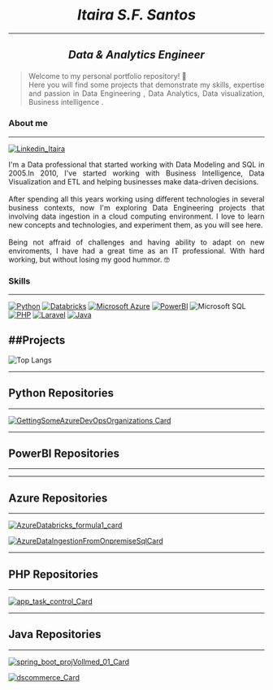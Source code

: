 # <center> *Itaira S.F. Santos* </center>
***
## <div> <p style="text-align: center;"> *Data & Analytics Engineer* </p> </div>

> <p style="text-align: justify "> Welcome to my personal portfolio repository! 👋 <br>
>    Here you will find some projects that demonstrate my skills, expertise and passion in Data Engineering , Data Analytics,  Data visualization, Business intelligence . </p>


### About me
---
[![Linkedin_Itaira](https://img.shields.io/badge/LinkedIn-0077B5?style=for-the-badge&logo=linkedin&logoColor=white)](https://www.linkedin.com/in/itaira-santos/)
<p style="text-align: justify ">  I'm a Data professional that started working with Data Modeling and SQL in 2005.In 2010, I've started working with Business Intelligence, Data Visualization and ETL and helping businesses make data-driven decisions. <br><br>
After spending all this years working using different technologies in several business contexts, now I'm exploring Data Engineering projects that involving data ingestion in a cloud computing environment.
I love to learn new concepts and technologies, and experiment them, as you will see here. <br><br>
Being not affraid of challenges and having ability to adapt on new enviroments, I have had a great time as an IT professional. With hard working, but without losing my good hummor. 🤓 </p>

### Skills
---
[![Python](https://img.shields.io/badge/Python-FFD43B?style=for-the-badge&logo=python&logoColor=blue)](#python-repositories)
[![Databricks](https://img.shields.io/badge/Databricks-FF3621?style=for-the-badge&logo=Databricks&logoColor=white)](#azure-repositories)
[![Microsoft Azure](https://img.shields.io/badge/microsoft%20azure-0089D6?style=for-the-badge&logo=microsoft-azure&logoColor=white)](#azure-repositories)
[![PowerBI](https://img.shields.io/badge/PowerBI-F2C811?style=for-the-badge&logo=Power%20BI&logoColor=white)](#powerbi-repositories)
![Microsoft SQL](https://img.shields.io/badge/Microsoft_SQL_Server-CC2927?style=for-the-badge&logo=microsoft-sql-server&logoColor=white)
[![PHP](https://img.shields.io/badge/PHP-777BB4?style=for-the-badge&logo=php&logoColor=white)](#php-repositories)
[![Laravel](https://img.shields.io/badge/Laravel-FF2D20?style=for-the-badge&logo=laravel&logoColor=white)](#php-repositories)
[![Java](https://img.shields.io/badge/Spring-6DB33F?style=for-the-badge&logo=spring&logoColor=white)](#java-repositories)

##Projects
---

![Top Langs](https://github-readme-stats.vercel.app/api/top-langs/?username=ItaSsa&hide_progress=true&theme=highcontrast)

---
## Python Repositories
----

[![GettingSomeAzureDevOpsOrganizations Card](https://github-readme-stats.vercel.app/api/pin/?username=ItaSsa&repo=GettingSomeAzureDevOpsOrganizations&theme=highcontrast)](https://github.com/ItaSsa/GettingSomeAzureDevOpsOrganizations)

---
## PowerBI Repositories
---
---
## Azure Repositories
---
[![AzureDatabricks_formula1_card](https://github-readme-stats.vercel.app/api/pin/?username=ItaSsa&repo=AzureDatabricks_formula1&theme=highcontrast)](https://github.com/ItaSsa/AzureDatabricks_formula1)

[![AzureDataIngestionFromOnpremiseSqlCard](https://github-readme-stats.vercel.app/api/pin/?username=ItaSsa&repo=projAzureDataIngestionFromOnpremiseSql&theme=highcontrast)](https://github.com/ItaSsa/projAzureDataIngestionFromOnpremiseSql)

---
## PHP Repositories
---

[![app_task_control_Card](https://github-readme-stats.vercel.app/api/pin/?username=ItaSsa&repo=app_task_control&theme=highcontrast)](https://github.com/ItaSsa/app_task_control)

---
## Java Repositories
---
[![spring_boot_projVollmed_01_Card](https://github-readme-stats.vercel.app/api/pin/?username=ItaSsa&repo=spring_boot_projVollmed_01&theme=highcontrast)](https://github.com/ItaSsa/spring_boot_projVollmed_01)

[![dscommerce_Card](https://github-readme-stats.vercel.app/api/pin/?username=ItaSsa&repo=dscommerce&theme=highcontrast)](https://github.com/ItaSsa/dscommerce)
